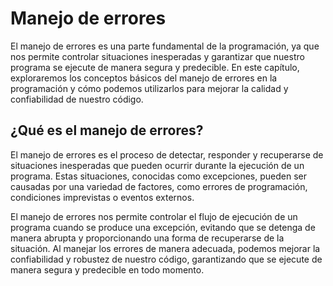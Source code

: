 # Manejo de errores

El manejo de errores es una parte fundamental de la programación, ya que nos permite controlar situaciones inesperadas y garantizar que nuestro programa se ejecute de manera segura y predecible. En este capítulo, exploraremos los conceptos básicos del manejo de errores en la programación y cómo podemos utilizarlos para mejorar la calidad y confiabilidad de nuestro código.

## ¿Qué es el manejo de errores?

El manejo de errores es el proceso de detectar, responder y recuperarse de situaciones inesperadas que pueden ocurrir durante la ejecución de un programa. Estas situaciones, conocidas como excepciones, pueden ser causadas por una variedad de factores, como errores de programación, condiciones imprevistas o eventos externos.

El manejo de errores nos permite controlar el flujo de ejecución de un programa cuando se produce una excepción, evitando que se detenga de manera abrupta y proporcionando una forma de recuperarse de la situación. Al manejar los errores de manera adecuada, podemos mejorar la confiabilidad y robustez de nuestro código, garantizando que se ejecute de manera segura y predecible en todo momento.